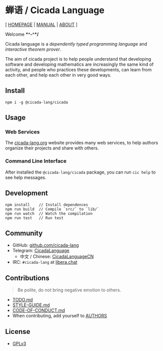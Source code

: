 # 蝉语 / Cicada Language

[ [HOMEPAGE](https://cicada-lang.org)
| [MANUAL](https://readonly.link/manuals/gitlab.com/cicada-lang/cicada)
| [ABOUT](https://cicada-lang.org/about) ]

Welcome **\*^-^\*/**

Cicada language is a *dependently typed programming language* and *interactive theorem prover*.

The aim of cicada project is to help people understand that
developing software and developing mathematics
are increasingly the same kind of activity,
and people who practices these developments,
can learn from each other, and help each other in very good ways.

## Install

```
npm i -g @cicada-lang/cicada
```

## Usage

### Web Services

The [cicada-lang.org](https://cicada-lang.org) website provides many web services,
to help authors organize their projects and share with others.

### Command Line Interface

After installed the `@cicada-lang/cicada` package, you can run `cic help` to see help messages.

## Development

```
npm install    // Install dependences
npm run build  // Compile `src/` to `lib/`
npm run watch  // Watch the compilation
npm run test   // Run test
```

## Community

- GitHub: [github.com/cicada-lang](https://github.com/cicada-lang)
- Telegram: [CicadaLanguage](https://t.me/CicadaLanguage)
  - 中文 / Chinese: [CicadaLanguageCN](https://t.me/CicadaLanguageCN)
- IRC: `#cicada-lang` at [libera.chat](https://libera.chat)

## Contributions

> Be polite, do not bring negative emotion to others.

- [TODO.md](TODO.md)
- [STYLE-GUIDE.md](STYLE-GUIDE.md)
- [CODE-OF-CONDUCT.md](CODE-OF-CONDUCT.md)
- When contributing, add yourself to [AUTHORS](AUTHORS)

## License

- [GPLv3](LICENSE)
